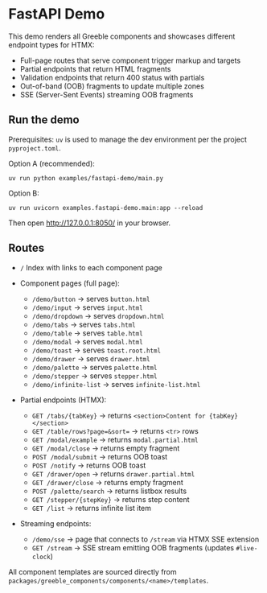 # FastAPI Demo

This demo renders all Greeble components and showcases different endpoint types for HTMX:

- Full-page routes that serve component trigger markup and targets
- Partial endpoints that return HTML fragments
- Validation endpoints that return 400 status with partials
- Out-of-band (OOB) fragments to update multiple zones
- SSE (Server-Sent Events) streaming OOB fragments

## Run the demo

Prerequisites: `uv` is used to manage the dev environment per the project `pyproject.toml`.

Option A (recommended):

```
uv run python examples/fastapi-demo/main.py
```

Option B:

```
uv run uvicorn examples.fastapi-demo.main:app --reload
```

Then open http://127.0.0.1:8050/ in your browser.

## Routes

- `/` Index with links to each component page

- Component pages (full page):
  - `/demo/button` → serves `button.html`
  - `/demo/input` → serves `input.html`
  - `/demo/dropdown` → serves `dropdown.html`
  - `/demo/tabs` → serves `tabs.html`
  - `/demo/table` → serves `table.html`
  - `/demo/modal` → serves `modal.html`
  - `/demo/toast` → serves `toast.root.html`
  - `/demo/drawer` → serves `drawer.html`
  - `/demo/palette` → serves `palette.html`
  - `/demo/stepper` → serves `stepper.html`
  - `/demo/infinite-list` → serves `infinite-list.html`

- Partial endpoints (HTMX):
  - `GET /tabs/{tabKey}` → returns `<section>Content for {tabKey}</section>`
  - `GET /table/rows?page=&sort=` → returns `<tr>` rows
  - `GET /modal/example` → returns `modal.partial.html`
  - `GET /modal/close` → returns empty fragment
  - `POST /modal/submit` → returns OOB toast
  - `POST /notify` → returns OOB toast
  - `GET /drawer/open` → returns `drawer.partial.html`
  - `GET /drawer/close` → returns empty fragment
  - `POST /palette/search` → returns listbox results
  - `GET /stepper/{stepKey}` → returns step content
  - `GET /list` → returns infinite list item

- Streaming endpoints:
  - `/demo/sse` → page that connects to `/stream` via HTMX SSE extension
  - `GET /stream` → SSE stream emitting OOB fragments (updates `#live-clock`)

All component templates are sourced directly from `packages/greeble_components/components/<name>/templates`.
